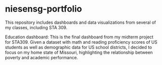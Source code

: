 # niesensg-portfolio
This repository includes dashboards and data visualizations from several of my classes, including STA 309.

Education dashboard:
This is the final dashboard from my midterm project for STA309. Given a dataset with math and reading proficiency scores of US students as well as demographic data for US school districts, I decided to focus on my home state of Missouri, highlighting the relationship between poverty and academic performance.

